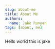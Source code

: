 ```yaml
---
slug: about-me
title: About Me
authors:
  name: Jake Runyan
tags: [about, me]
---
```


Hello world this is jake